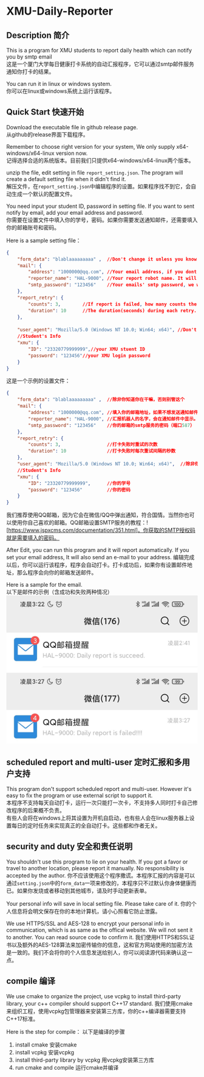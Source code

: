 # XMU-Daily-Reporter

## Description 简介

This is a program for XMU students to report daily health which can notify you by smtp email  
这是一个厦门大学每日健康打卡系统的自动汇报程序，它可以通过smtp邮件服务通知你打卡的结果。

You can run it in linux or windows system.   
你可以在linux或windows系统上运行该程序。    

## Quick Start 快速开始

Download the executable file in github release page.   
从github的release界面下载程序。   

Remember to choose right version for your system, We only supply x64-windows/x64-linux version now.          
记得选择合适的系统版本。目前我们只提供x64-windows/x64-linux两个版本。  

unzip the file, edit setting in file ```report_setting.json```. The program will create a default setting file when it didn't find it.     
解压文件，在```report_setting.json```中编辑程序的设置。如果程序找不到它，会自动生成一个默认的配置文件。        

You need input your student ID, password in setting file. If you want to sent notify by email, add your email address and password.       
你需要在设置文件中填入你的学号，密码。如果你需要发送通知邮件，还需要填入你的邮箱账号和密码。


Here is a sample setting file：  
```json
{
    "form_data": "blablaaaaaaaaa" ,  //Don't change it unless you know what are you doing
    "mail": {
        "address": "1000000@qq.com", //Your email address, if you dont want to send email, just set it to empty string like ""
        "reporter_name": "HAL-9000", //Your report robot name. It will show in email.
        "smtp_password": "123456"    //Your emails' smtp password, we will send email by smtp(port:587)
    },
    "report_retry": {
        "counts": 3,        //If report is failed, how many counts the program will retry.
        "duration": 10      //The duration(seconds) during each retry.
    },
    
    "user_agent": "Mozilla/5.0 (Windows NT 10.0; Win64; x64)", //Don't change it unless you know what are you doing.
    //Student's Info
    "xmu": {
        "ID": "23320779999999",//your XMU stuent ID
        "password": "123456"//your XMU login password 
    }
}
```
 
这是一个示例的设置文件：
```json
{
    "form_data": "blablaaaaaaaaa" ,  //除非你知道你在干嘛，否则别管这个
    "mail": {
        "address": "1000000@qq.com", //填入你的邮箱地址，如果不想发送通知邮件，填入一个空字符串("")即可。 
        "reporter_name": "HAL-9000", //汇报机器人的名字，会在通知邮件中显示。
        "smtp_password": "123456"    //你的邮箱的smtp服务的密码（端口587）
    },
    "report_retry": {
        "counts": 3,                 //打卡失败时重试的次数
        "duration": 10               //打卡失败时每次重试间隔的秒数
    },
    "user_agent": "Mozilla/5.0 (Windows NT 10.0; Win64; x64)",  //除非你知道你在干嘛，否则别管这个
    //Student's Info
    "xmu": {
        "ID": "23320779999999",      //你的学号
        "password": "123456"         //你的密码
    }
}
```

我们推荐使用QQ邮箱，因为它会在微信/QQ中弹出通知，符合国情。当然你也可以使用你自己喜欢的邮箱。QQ邮箱设置SMTP服务的教程：![https://www.jspxcms.com/documentation/351.html]。你获取的SMTP授权码就是需要填入的密码。

After Edit, you can run this program and it will report automatically. If you set your email address, It will also send an e-mail to your address.
编辑完成以后，你可以运行该程序，程序会自动打卡。打卡成功后，如果你有设置邮件地址，那么程序会向你的邮箱发送邮件。

Here is a sample for the email.             
以下是邮件的示例（含成功和失败两种情况）   
![succeed](img/email-1.jpg)
![failed](img/email-2.jpg)


## scheduled report and multi-user 定时汇报和多用户支持

This program don't support scheduled report and multi-user. However it's easy to fix the program or use external script to support it.             
本程序不支持每天自动打卡，运行一次只能打一次卡，不支持多人同时打卡自己修改程序的后果概不负责。        
有些人会将在windows上将其设置为开机自启动，也有些人会在linux服务器上设置每日的定时任务来实现真正的全自动打卡。这些都和作者无关。

## security and duty 安全和责任说明

You shouldn't use this program to lie on your health. If you got a favor or travel to another location, please report it manually. No responsibility is accepted by the author. 
你不应该使用这个程序撒谎。本程序汇报的内容是可以通过```setting.json```中的```form_data```一项来修改的，本程序只不过默认你身体健康而已。如果你发烧或者移动到其他城市，请及时手动更新表单。

Your personal info will save in local setting file. Please take care of it.
你的个人信息将会明文保存在你的本地计算机，请小心照看它防止泄露。

We use HTTPS/SSL and AES-128 to encrypt your personal info in communication, which is as same as the offical website. We will not sent it to another. You can read source code to confirm it.
我们使用HTTPS和SSL证书以及额外的AES-128算法来加密传输你的信息，这和官方网站使用的加密方法是一致的。我们不会将你的个人信息发送给别人，你可以阅读源代码来确认这一点。

## compile 编译

We use cmake to organize the project, use vcpkg to install third-party library, your c++ compiler should support C++17 standard. 
我们使用cmake来组织工程，使用vcpkg包管理器来安装第三方库，你的c++编译器需要支持C++17标准。

Here is the step for compile：
以下是编译的步骤
1. install cmake 安装cmake
2. install vcpkg 安装vcpkg
3. install third-party library by vcpkg 用vcpkg安装第三方库
4. run cmake and compile 运行cmake并编译